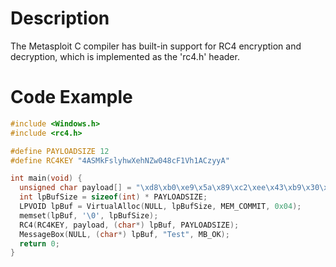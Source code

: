 # Description

The Metasploit C compiler has built-in support for RC4 encryption and decryption, which is implemented as the 'rc4.h' header.

# Code Example

```c
#include <Windows.h>
#include <rc4.h>

#define PAYLOADSIZE 12
#define RC4KEY "4ASMkFslyhwXehNZw048cF1Vh1ACzyyA"

int main(void) {
  unsigned char payload[] = "\xd8\xb0\xe9\x5a\x89\xc2\xee\x43\xb9\x30\xd0\x86";
  int lpBufSize = sizeof(int) * PAYLOADSIZE;
  LPVOID lpBuf = VirtualAlloc(NULL, lpBufSize, MEM_COMMIT, 0x04);
  memset(lpBuf, '\0', lpBufSize);
  RC4(RC4KEY, payload, (char*) lpBuf, PAYLOADSIZE);
  MessageBox(NULL, (char*) lpBuf, "Test", MB_OK);
  return 0;
}
```
